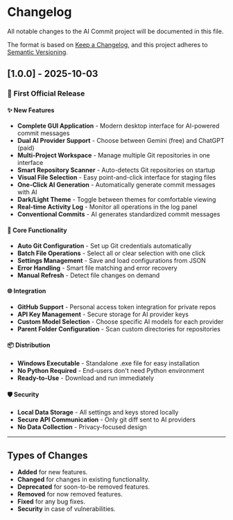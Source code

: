 # Changelog

All notable changes to the AI Commit project will be documented in this file.

The format is based on [Keep a Changelog](https://keepachangelog.com/en/1.0.0/),
and this project adheres to [Semantic Versioning](https://semver.org/spec/v2.0.0.html).

## [1.0.0] - 2025-10-03

### 🎉 First Official Release

#### ✨ New Features

- **Complete GUI Application** - Modern desktop interface for AI-powered commit messages
- **Dual AI Provider Support** - Choose between Gemini (free) and ChatGPT (paid)
- **Multi-Project Workspace** - Manage multiple Git repositories in one interface
- **Smart Repository Scanner** - Auto-detects Git repositories on startup
- **Visual File Selection** - Easy point-and-click interface for staging files
- **One-Click AI Generation** - Automatically generate commit messages with AI
- **Dark/Light Theme** - Toggle between themes for comfortable viewing
- **Real-time Activity Log** - Monitor all operations in the log panel
- **Conventional Commits** - AI generates standardized commit messages

#### 🔧 Core Functionality

- **Auto Git Configuration** - Set up Git credentials automatically
- **Batch File Operations** - Select all or clear selection with one click
- **Settings Management** - Save and load configurations from JSON
- **Error Handling** - Smart file matching and error recovery
- **Manual Refresh** - Detect file changes on demand

#### 🌐 Integration

- **GitHub Support** - Personal access token integration for private repos
- **API Key Management** - Secure storage for AI provider keys
- **Custom Model Selection** - Choose specific AI models for each provider
- **Parent Folder Configuration** - Scan custom directories for repositories

#### 📦 Distribution

- **Windows Executable** - Standalone .exe file for easy installation
- **No Python Required** - End-users don't need Python environment
- **Ready-to-Use** - Download and run immediately

#### 🛡 Security

- **Local Data Storage** - All settings and keys stored locally
- **Secure API Communication** - Only git diff sent to AI providers
- **No Data Collection** - Privacy-focused design

---

## Types of Changes

- **Added** for new features.
- **Changed** for changes in existing functionality.
- **Deprecated** for soon-to-be removed features.
- **Removed** for now removed features.
- **Fixed** for any bug fixes.
- **Security** in case of vulnerabilities.
